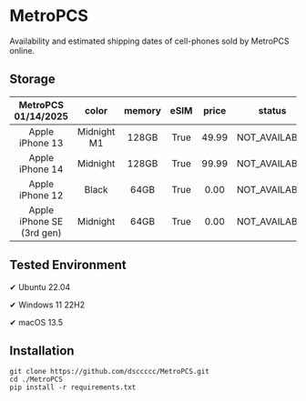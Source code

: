 # MetroPCS
Availability and estimated shipping dates of cell-phones sold by MetroPCS online.
## Storage
|MetroPCS 01/14/2025|color|memory|eSIM|price|status|shipping from|shipping to|
|:--:|:--:|:--:|:--:|:--:|:--:|:--:|:--:|
|Apple iPhone 13|Midnight M1|128GB|True|49.99|NOT_AVAILABLE|01/21/2025|01/27/2025|
|Apple iPhone 14|Midnight|128GB|True|99.99|NOT_AVAILABLE|01/21/2025|01/27/2025|
|Apple iPhone 12|Black|64GB|True|0.00|NOT_AVAILABLE|01/21/2025|01/27/2025|
|Apple iPhone SE (3rd gen)|Midnight|64GB|True|0.00|NOT_AVAILABLE|01/21/2025|01/27/2025|

## Tested Environment
✔ Ubuntu 22.04

✔ Windows 11 22H2

✔ macOS 13.5
## Installation
```
git clone https://github.com/dsccccc/MetroPCS.git
cd ./MetroPCS
pip install -r requirements.txt
```
